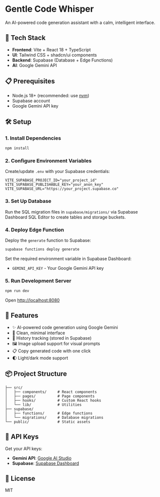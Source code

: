 # Gentle Code Whisper

An AI-powered code generation assistant with a calm, intelligent interface.

## 🚀 Tech Stack

- **Frontend**: Vite + React 18 + TypeScript
- **UI**: Tailwind CSS + shadcn/ui components
- **Backend**: Supabase (Database + Edge Functions)
- **AI**: Google Gemini API

## 📋 Prerequisites

- Node.js 18+ (recommended: use [nvm](https://github.com/nvm-sh/nvm))
- Supabase account
- Google Gemini API key

## 🛠️ Setup

### 1. Install Dependencies

```bash
npm install
```

### 2. Configure Environment Variables

Create/update `.env` with your Supabase credentials:

```env
VITE_SUPABASE_PROJECT_ID="your_project_id"
VITE_SUPABASE_PUBLISHABLE_KEY="your_anon_key"
VITE_SUPABASE_URL="https://your_project.supabase.co"
```

### 3. Set Up Database

Run the SQL migration files in `supabase/migrations/` via Supabase Dashboard SQL Editor to create tables and storage buckets.

### 4. Deploy Edge Function

Deploy the `generate` function to Supabase:

```bash
supabase functions deploy generate
```

Set the required environment variable in Supabase Dashboard:
- `GEMINI_API_KEY` - Your Google Gemini API key

### 5. Run Development Server

```bash
npm run dev
```

Open [http://localhost:8080](http://localhost:8080)

## 🎯 Features

- ✨ AI-powered code generation using Google Gemini
- 📝 Clean, minimal interface
- 💾 History tracking (stored in Supabase)
- 🖼️ Image upload support for visual prompts
- 📋 Copy generated code with one click
- 🌓 Light/dark mode support

## 📦 Project Structure

```
├── src/
│   ├── components/     # React components
│   ├── pages/          # Page components
│   ├── hooks/          # Custom React hooks
│   └── lib/            # Utilities
├── supabase/
│   ├── functions/      # Edge functions
│   └── migrations/     # Database migrations
└── public/             # Static assets
```

## 🔑 API Keys

Get your API keys:
- **Gemini API**: [Google AI Studio](https://aistudio.google.com/app/apikey)
- **Supabase**: [Supabase Dashboard](https://supabase.com/dashboard)

## 📝 License

MIT
